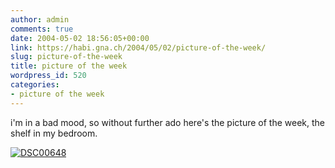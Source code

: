 ```yaml
---
author: admin
comments: true
date: 2004-05-02 18:56:05+00:00
link: https://habi.gna.ch/2004/05/02/picture-of-the-week/
slug: picture-of-the-week
title: picture of the week
wordpress_id: 520
categories:
- picture of the week
---
```


i'm in a bad mood, so without further ado here's the picture of the week, the shelf in my bedroom.

[![DSC00648](https://habi.gna.ch/blog/images/DSC00648-tm.jpg)](https://habi.gna.ch/blog/images/DSC00648.JPG)
